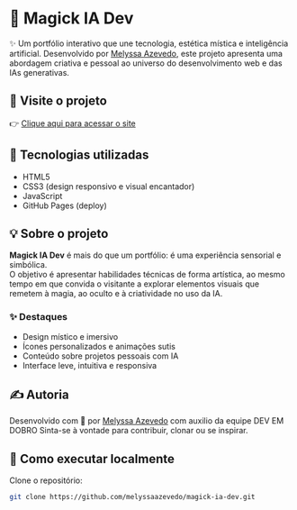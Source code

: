# 🌙 Magick IA Dev

✨ Um portfólio interativo que une tecnologia, estética mística e inteligência artificial. Desenvolvido por [Melyssa Azevedo](https://github.com/melyssaazevedo), este projeto apresenta uma abordagem criativa e pessoal ao universo do desenvolvimento web e das IAs generativas.

## 🔮 Visite o projeto

👉 [Clique aqui para acessar o site](https://melyssaazevedo.github.io/magick-ia-dev/)

## 🧰 Tecnologias utilizadas

- HTML5  
- CSS3 (design responsivo e visual encantador)  
- JavaScript  
- GitHub Pages (deploy)  

## 💡 Sobre o projeto

**Magick IA Dev** é mais do que um portfólio: é uma experiência sensorial e simbólica.  
O objetivo é apresentar habilidades técnicas de forma artística, ao mesmo tempo em que convida o visitante a explorar elementos visuais que remetem à magia, ao oculto e à criatividade no uso da IA.

### ✨ Destaques

- Design místico e imersivo  
- Ícones personalizados e animações sutis  
- Conteúdo sobre projetos pessoais com IA  
- Interface leve, intuitiva e responsiva

## ✍️ Autoria
Desenvolvido com 💜 por [Melyssa Azevedo](https://github.com/melyssaazevedo) com auxilio da equipe DEV EM DOBRO
Sinta-se à vontade para contribuir, clonar ou se inspirar.

## 🚀 Como executar localmente

Clone o repositório:

```bash
git clone https://github.com/melyssaazevedo/magick-ia-dev.git

